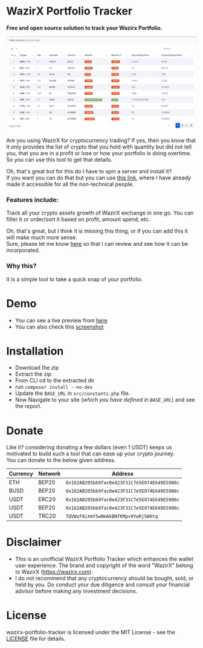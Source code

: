 # WazirX Portfolio Tracker

**Free and open source solution to track your Wazirx Portfolio.**  

![wazirx rofit tracker thumbnail](screenshots/table-view.png "Sample Portfolio Overview")

Are you using WazirX for cryptocurrency trading? If yes, then you know that it only provides the list of crypto that you hold with quantity but did not tell you, that you are in a profit or lose or how your portfolio is doing overtime.  
So you can use this tool to get that details.

Oh, that's great but for this do I have to spin a server and install it?  
If you want you can do that but you can use [this link](https://www.webhat.in/wazirx-portfolio-tracker/), where I have already made it accessible for all the non-technical people.

### Features include:

Track all your crypto assets growth of WazirX exchange in one go. You can filter it or order/sort it based on profit, amount spend, etc.  

Oh, that's great, but I think it is missing this thing, or if you can add this it will make much more sense.  
Sure, please let me know [here](https://github.com/finallyRaunak/wazirx-portfolio-tracker/discussions/new?category=ideas) so that I can review and see how it can be incorporated.

### Why this?

It is a simple tool to take a quick snap of your portfolio.

# Demo

- You can see a live preview from [here](https://www.webhat.in/wazirx-portfolio-tracker/)
- You can also check this [screenshot](screenshots/full-page-view.png)

# Installation

- Download the zip
- Extract the zip
- From CLI cd to the extracted dir
- run `composer install --no-dev`
- Update the `BASE_URL` in `src/constants.php` file.
- Now Navigate to your site (_which you have defined in `BASE_URL`_) and see the report.

# Donate

Like it? considering donating a few dollars (even 1 USDT) keeps us motivated to build such a tool that can ease up your crypto journey.  
You can donate to the below given address.

| Currency | Network | Address                                      |
|----------|---------|----------------------------------------------|
| ETH      | BEP20   | `0x162AB205bb9fac0e423F31C7e5E974E649E5980c` |
| BUSD     | BEP20   | `0x162AB205bb9fac0e423F31C7e5E974E649E5980c` |
| USDT     | ERC20   | `0x162AB205bb9fac0e423F31C7e5E974E649E5980c` |
| USDT     | BEP20   | `0x162AB205bb9fac0e423F31C7e5E974E649E5980c` |
| USDT     | TRC20   | `TQVWzF8iXmYSwNmAkBNfKMpv9YwRjSWXtq`         |


# Disclaimer 

- This is an unofficial WazirX Portfolio Tracker which enhances the wallet user experience. The brand and copyright of the word "WazirX" belong to WazirX (https://wazirx.com).
- I do not recommend that any cryptocurrency should be bought, sold, or held by you. Do conduct your due diligence and consult your financial advisor before making any investment decisions.

# License

wazirx-portfolio-tracker is licensed under the MIT License - see the [LICENSE](LICENSE) file for details.